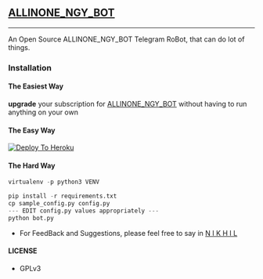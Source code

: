 ## [ALLINONE_NGY_BOT](https://telegram.dog/ALLINONE_NGY_BOT)
---

An Open Source ALLINONE_NGY_BOT Telegram RoBot, that can do lot of things.


### Installation

#### The Easiest Way

**upgrade** your subscription for [ALLINONE_NGY_BOT](https://telegram.dog/ALLINONE_NGY_BOT) without having to run anything on your own

#### The Easy Way

[![Deploy To Heroku](https://www.herokucdn.com/deploy/button.svg)](https://github.com/venky619/ALLINONE_NGY_BOT)

#### The Hard Way

```s
virtualenv -p python3 VENV

pip install -r requirements.txt
cp sample_config.py config.py
--- EDIT config.py values appropriately ---
python bot.py
```

- For FeedBack and Suggestions, please feel free to say in [N I K H I L](https://telegram.dog/NGYNY)

#### LICENSE
- GPLv3
